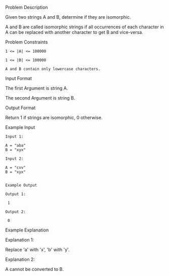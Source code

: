 Problem Description

Given two strings A and B, determine if they are isomorphic.

A and B are called isomorphic strings if all occurrences of each character in A can be replaced with another character to get B and vice-versa.



Problem Constraints

    1 <= |A| <= 100000
    
    1 <= |B| <= 100000
    
    A and B contain only lowercase characters.



Input Format

The first Argument is string A.

The second Argument is string B.



Output Format

Return 1 if strings are isomorphic, 0 otherwise.



Example Input

    Input 1:
    
    A = "aba"
    B = "xyx"
    
    Input 2:
    
    A = "cvv"
    B = "xyx"
    
    
    Example Output
    
    Output 1:
    
     1
    
    Output 2:
    
     0


Example Explanation

Explanation 1:

 Replace 'a' with 'x', 'b' with 'y'.

Explanation 2:

 A cannot be converted to B.